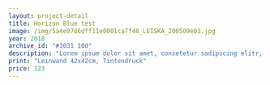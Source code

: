 ```yaml
---
layout: project-detail
title: Horizon Blue test
image: /img/5a4e97d6dff11e0001ca7f48_LEISKA_200509e03.jpg
year: 2018
archive_id: "#3031 10d"
description: "Lorem ipsum dolor sit amet, consetetur sadipscing elitr, sed diam nonumy eirmod tempor invidunt ut labore et dolore magna aliquyam erat, sed diam voluptua. At vero eos et accusam et justo duo dolores et ea rebum. Stet clita kasd gubergren, no sea takimata sanctus est Lorem ipsum dolor sit amet. Lorem ipsum dolor sit amet, consetetur sadipscing elitr, sed diam"
print: "Leinwand 42x42cm, Tintendruck"
price: 123
---
```

